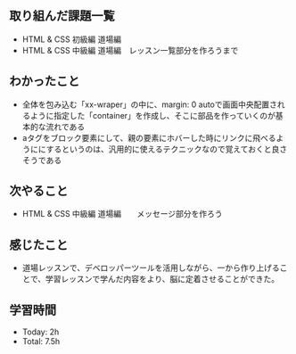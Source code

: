 ## 取り組んだ課題一覧
- HTML & CSS 初級編 道場編
- HTML & CSS 中級編 道場編　レッスン一覧部分を作ろうまで
## わかったこと
- 全体を包み込む「xx-wraper」の中に、margin: 0 autoで画面中央配置されるように指定した「container」を作成し、そこに部品を作っていくのが基本的な流れである
- aタグをブロック要素にして、親の要素にホバーした時にリンクに飛べるようににするというのは、汎用的に使えるテクニックなので覚えておくと良さそうである
## 次やること
- HTML & CSS 中級編 道場編　　メッセージ部分を作ろう
## 感じたこと
- 道場レッスンで、デベロッパーツールを活用しながら、一から作り上げることで、学習レッスンで学んだ内容をより、脳に定着させることができた。
## 学習時間
- Today: 2h
- Total: 7.5h
